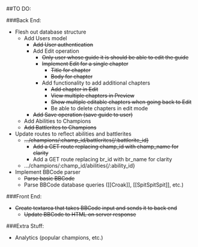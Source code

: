 ##TO DO:

###Back End:
- Flesh out database structure
  - Add Users model
    - ~~Add User authentication~~
    - Add Edit operation
      - ~~Only user whose guide it is should be able to edit the guide~~
      - ~~Implement Edit for a single chapter~~
        - ~~Title for chapter~~
        - ~~Body for chapter~~
      - Add functionality to add additional chapters
        - ~~Add chapter in Edit~~
        - ~~View multiple chapters in Preview~~
        - ~~Show multiple editable chapters when going back to Edit~~
        - Be able to delete chapters in edit mode
    - ~~Add Save operation (save guide to user)~~
  - Add Abilities to Champions
  - ~~Add Battlerites to Champions~~
- Update routes to reflect abilities and battlerites
  - ~~.../champions/:champ_id/battlerites{/:battlerite_id}~~
    - ~~Add a GET route replacing champ_id with champ_name for clarity~~
    - Add a GET route replacing br_id with br_name for clarity
  - .../champions/:champ_id/abilities{/:ability_id}
- Implement BBCode parser
  - ~~Parse basic BBCode~~
  - Parse BBCode database queries ([[Croak]], [[SpitSpitSpit]], etc.)
  
###Front End:
- ~~Create textarea that takes BBCode input and sends it to back end~~
  - ~~Update BBCode to HTML on server response~~

###Extra Stuff:
- Analytics (popular champions, etc.)
